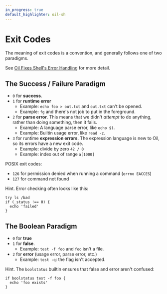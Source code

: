 ```yaml
---
in_progress: true
default_highlighter: oil-sh
---
```


Exit Codes
==========

The meaning of exit codes is a convention, and generally follows one of two
paradigms.

See [Oil Fixes Shell's Error Handling](../error-handling.html) for more detail.

<div id="toc">
</div>

## The Success / Failure Paradigm 

- `0` for **success**.
- `1` for **runtime error**
  - Example: `echo foo > out.txt` and `out.txt` can't be opened.
  - Example: `fg` and there's not job to put in the foreground.
- `2` for **parse error**.  This means that we didn't *attempt* to do
  anything, rather than doing something, then it fails.
  - Example: A language parse error, like `echo $(`.
  - Example: Builtin usage error, like `read -z`.
- `3` for runtime **expression errors**.  The expression language is new to
  Oil, so its errors have a new exit code.
  - Example: divide by zero `42 / 0` 
  - Example: index out of range `a[1000]`

POSIX exit codes:

- `126` for permission denied when running a command (`errno EACCES`)
- `127` for command not found

Hint. Error checking often looks like this:

    try ls /bad
    if (_status !== 0) {
      echo 'failed'
    }

## The Boolean Paradigm

- `0` for **true**
- `1` for **false**.
  - Example: `test -f foo` and `foo` isn't a file.
- `2` for **error** (usage error, parse error, etc.)
  - Example: `test -q`: the flag isn't accepted.

Hint. The `boolstatus` builtin ensures that false and error aren't confused:

    if boolstatus test -f foo {
      echo 'foo exists'
    }
